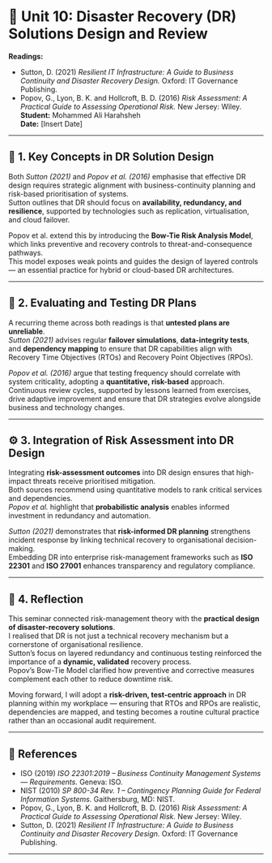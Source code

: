 # 🧩 Unit 10: Disaster Recovery (DR) Solutions Design and Review  

**Readings:**  
- Sutton, D. (2021) *Resilient IT Infrastructure: A Guide to Business Continuity and Disaster Recovery Design.* Oxford: IT Governance Publishing.  
- Popov, G., Lyon, B. K. and Hollcroft, B. D. (2016) *Risk Assessment: A Practical Guide to Assessing Operational Risk.* New Jersey: Wiley.  
**Student:** Mohammed Ali Harahsheh  
**Date:** [Insert Date]  

---

## 🧠 1. Key Concepts in DR Solution Design  

Both *Sutton (2021)* and *Popov et al. (2016)* emphasise that effective DR design requires strategic alignment with business-continuity planning and risk-based prioritisation of systems.  
Sutton outlines that DR should focus on **availability, redundancy, and resilience**, supported by technologies such as replication, virtualisation, and cloud failover.  

Popov et al. extend this by introducing the **Bow-Tie Risk Analysis Model**, which links preventive and recovery controls to threat-and-consequence pathways.  
This model exposes weak points and guides the design of layered controls — an essential practice for hybrid or cloud-based DR architectures.  

---

## 🧩 2. Evaluating and Testing DR Plans  

A recurring theme across both readings is that **untested plans are unreliable**.  
*Sutton (2021)* advises regular **failover simulations**, **data-integrity tests**, and **dependency mapping** to ensure that DR capabilities align with Recovery Time Objectives (RTOs) and Recovery Point Objectives (RPOs).  

*Popov et al. (2016)* argue that testing frequency should correlate with system criticality, adopting a **quantitative, risk-based** approach.  
Continuous review cycles, supported by lessons learned from exercises, drive adaptive improvement and ensure that DR strategies evolve alongside business and technology changes.  

---

## ⚙️ 3. Integration of Risk Assessment into DR Design  

Integrating **risk-assessment outcomes** into DR design ensures that high-impact threats receive prioritised mitigation.  
Both sources recommend using quantitative models to rank critical services and dependencies.  
*Popov et al.* highlight that **probabilistic analysis** enables informed investment in redundancy and automation.  

*Sutton (2021)* demonstrates that **risk-informed DR planning** strengthens incident response by linking technical recovery to organisational decision-making.  
Embedding DR into enterprise risk-management frameworks such as **ISO 22301** and **ISO 27001** enhances transparency and regulatory compliance.  

---

## 💬 4. Reflection  

This seminar connected risk-management theory with the **practical design of disaster-recovery solutions**.  
I realised that DR is not just a technical recovery mechanism but a cornerstone of organisational resilience.  
Sutton’s focus on layered redundancy and continuous testing reinforced the importance of a **dynamic, validated** recovery process.  
Popov’s Bow-Tie Model clarified how preventive and corrective measures complement each other to reduce downtime risk.  

Moving forward, I will adopt a **risk-driven, test-centric approach** in DR planning within my workplace — ensuring that RTOs and RPOs are realistic, dependencies are mapped, and testing becomes a routine cultural practice rather than an occasional audit requirement.  

---

## 🔖 References  

- ISO (2019) *ISO 22301:2019 – Business Continuity Management Systems — Requirements.* Geneva: ISO.  
- NIST (2010) *SP 800-34 Rev. 1 – Contingency Planning Guide for Federal Information Systems.* Gaithersburg, MD: NIST.  
- Popov, G., Lyon, B. K. and Hollcroft, B. D. (2016) *Risk Assessment: A Practical Guide to Assessing Operational Risk.* New Jersey: Wiley.  
- Sutton, D. (2021) *Resilient IT Infrastructure: A Guide to Business Continuity and Disaster Recovery Design.* Oxford: IT Governance Publishing.  

---
